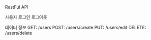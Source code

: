 

RestFul API

사용자
    로그인
    로그아웃

데이터 정보
    GET: /users
    POST: /users/create
    PUT: /users/edit
    DELETE: /users/delete
        